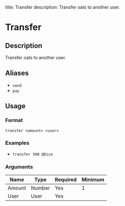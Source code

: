 title: Transfer
description: Transfer oats to another user.

# Transfer

## Description

Transfer oats to another user.

## Aliases

* `send`
* `pay`

## Usage

### Format

`transfer <amount> <user>`

### Examples

* `transfer 500 @Dice`

### Arguments

| Name   | Type   | Required | Minimum |
|--------|--------|----------|---------|
| Amount | Number | Yes      | 1       |
| User   | User   | Yes      |         |
